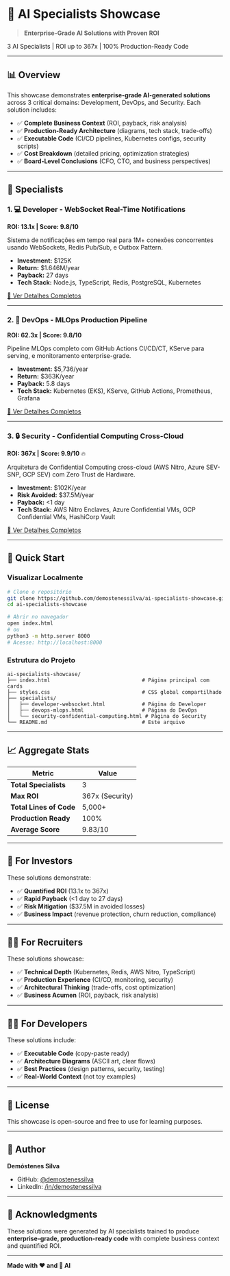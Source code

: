 # 🤖 AI Specialists Showcase

> **Enterprise-Grade AI Solutions with Proven ROI**

3 AI Specialists | ROI up to 367x | 100% Production-Ready Code

---

## 📊 Overview

This showcase demonstrates **enterprise-grade AI-generated solutions** across 3 critical domains: Development, DevOps, and Security. Each solution includes:

- ✅ **Complete Business Context** (ROI, payback, risk analysis)
- ✅ **Production-Ready Architecture** (diagrams, tech stack, trade-offs)
- ✅ **Executable Code** (CI/CD pipelines, Kubernetes configs, security scripts)
- ✅ **Cost Breakdown** (detailed pricing, optimization strategies)
- ✅ **Board-Level Conclusions** (CFO, CTO, and business perspectives)

---

## 🎯 Specialists

### 1. 💻 Developer - WebSocket Real-Time Notifications
**ROI: 13.1x | Score: 9.8/10**

Sistema de notificações em tempo real para 1M+ conexões concorrentes usando WebSockets, Redis Pub/Sub, e Outbox Pattern.

- **Investment:** $125K
- **Return:** $1.646M/year
- **Payback:** 27 days
- **Tech Stack:** Node.js, TypeScript, Redis, PostgreSQL, Kubernetes

[📖 Ver Detalhes Completos](specialists/developer-websocket.html)

---

### 2. 🔧 DevOps - MLOps Production Pipeline
**ROI: 62.3x | Score: 9.8/10**

Pipeline MLOps completo com GitHub Actions CI/CD/CT, KServe para serving, e monitoramento enterprise-grade.

- **Investment:** $5,736/year
- **Return:** $363K/year
- **Payback:** 5.8 days
- **Tech Stack:** Kubernetes (EKS), KServe, GitHub Actions, Prometheus, Grafana

[📖 Ver Detalhes Completos](specialists/devops-mlops.html)

---

### 3. 🔒 Security - Confidential Computing Cross-Cloud
**ROI: 367x | Score: 9.9/10** 🔥

Arquitetura de Confidential Computing cross-cloud (AWS Nitro, Azure SEV-SNP, GCP SEV) com Zero Trust de Hardware.

- **Investment:** $102K/year
- **Risk Avoided:** $37.5M/year
- **Payback:** <1 day
- **Tech Stack:** AWS Nitro Enclaves, Azure Confidential VMs, GCP Confidential VMs, HashiCorp Vault

[📖 Ver Detalhes Completos](specialists/security-confidential-computing.html)

---

## 🚀 Quick Start

### Visualizar Localmente

```bash
# Clone o repositório
git clone https://github.com/demostenessilva/ai-specialists-showcase.git
cd ai-specialists-showcase

# Abrir no navegador
open index.html
# ou
python3 -m http.server 8000
# Acesse: http://localhost:8000
```

### Estrutura do Projeto

```
ai-specialists-showcase/
├── index.html                              # Página principal com cards
├── styles.css                              # CSS global compartilhado
├── specialists/
│   ├── developer-websocket.html            # Página do Developer
│   ├── devops-mlops.html                   # Página do DevOps
│   └── security-confidential-computing.html # Página do Security
└── README.md                               # Este arquivo
```

---

## 📈 Aggregate Stats

| Metric | Value |
|--------|-------|
| **Total Specialists** | 3 |
| **Max ROI** | 367x (Security) |
| **Total Lines of Code** | 5,000+ |
| **Production Ready** | 100% |
| **Average Score** | 9.83/10 |

---

## 💼 For Investors

These solutions demonstrate:
- ✅ **Quantified ROI** (13.1x to 367x)
- ✅ **Rapid Payback** (<1 day to 27 days)
- ✅ **Risk Mitigation** ($37.5M in avoided losses)
- ✅ **Business Impact** (revenue protection, churn reduction, compliance)

---

## 👨‍💼 For Recruiters

These solutions showcase:
- ✅ **Technical Depth** (Kubernetes, Redis, AWS Nitro, TypeScript)
- ✅ **Production Experience** (CI/CD, monitoring, security)
- ✅ **Architectural Thinking** (trade-offs, cost optimization)
- ✅ **Business Acumen** (ROI, payback, risk analysis)

---

## 👨‍💻 For Developers

These solutions include:
- ✅ **Executable Code** (copy-paste ready)
- ✅ **Architecture Diagrams** (ASCII art, clear flows)
- ✅ **Best Practices** (design patterns, security, testing)
- ✅ **Real-World Context** (not toy examples)

---

## 📜 License

This showcase is open-source and free to use for learning purposes.

---

## 👤 Author

**Demóstenes Silva**

- GitHub: [@demostenessilva](https://github.com/demostenessilva)
- LinkedIn: [/in/demostenessilva](https://linkedin.com/in/demostenessilva)

---

## 🙏 Acknowledgments

These solutions were generated by AI specialists trained to produce **enterprise-grade, production-ready code** with complete business context and quantified ROI.

---

**Made with ❤️ and 🤖 AI**

